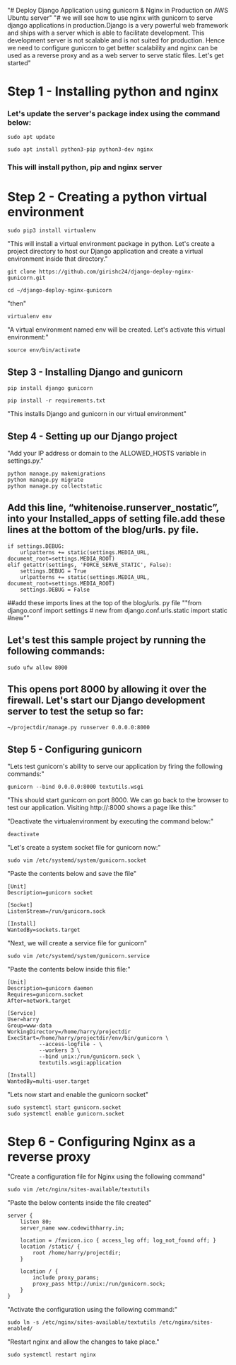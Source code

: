 "# Deploy Django Application using gunicorn & Nginx in Production on AWS Ubuntu server" 
"# we will see how to use nginx with gunicorn to serve django applications in production.Django is a very powerful web framework and ships with a server which is able to facilitate development. This development server is not scalable and is not suited for production. Hence we need to configure gunicorn to get better scalability and nginx can be used as a reverse proxy and as a web server to serve static files. Let's get started" 
<picture>
  <source media="(prefers-color-scheme: dark)" srcset="images/5.webp">
</picture>


# Step 1 - Installing python and nginx
### Let's update the server's package index using the command below:

```
sudo apt update
```

```
sudo apt install python3-pip python3-dev nginx
```
### This will install python, pip and nginx server

# Step 2 - Creating a python virtual environment 

```
sudo pip3 install virtualenv
```
"This will install a virtual environment package in python. Let's create a project directory to host our Django application and create a virtual environment inside that directory."
```
git clone https://github.com/girishc24/django-deploy-nginx-gunicorn.git

cd ~/django-deploy-nginx-gunicorn

```
"then"
```
virtualenv env
```
"A virtual environment named env will be created. Let's activate this virtual environment:"
```
source env/bin/activate
```
## Step 3 - Installing Django and gunicorn
```
pip install django gunicorn

pip install -r requirements.txt
```
"This installs Django and gunicorn in our virtual environment"
## Step 4 - Setting up our Django project
"Add your IP address or domain to the ALLOWED_HOSTS variable in settings.py."
```
python manage.py makemigrations
python manage.py migrate
python manage.py collectstatic
```
## Add this line, “whitenoise.runserver_nostatic”, into your Installed_apps of setting file.add these lines at the bottom of the blog/urls. py file.
```
if settings.DEBUG:
    urlpatterns += static(settings.MEDIA_URL, document_root=settings.MEDIA_ROOT)
elif getattr(settings, 'FORCE_SERVE_STATIC', False):
    settings.DEBUG = True
    urlpatterns += static(settings.MEDIA_URL, document_root=settings.MEDIA_ROOT)
    settings.DEBUG = False
```
##add these imports lines at the top of the blog/urls. py file
""from django.conf import settings # new
from  django.conf.urls.static import static #new""

## Let's test this sample project by running the following commands:
```
sudo ufw allow 8000
```
## This opens port 8000 by allowing it over the firewall. Let's start our Django development server to test the setup so far:
```
~/projectdir/manage.py runserver 0.0.0.0:8000

```
## Step 5 - Configuring gunicorn
"Lets test gunicorn's ability to serve our application by firing the following commands:"
```
gunicorn --bind 0.0.0.0:8000 textutils.wsgi
```
"This should start gunicorn on port 8000. We can go back to the browser to test our application. Visiting http://<ip-address>:8000 shows a page like this:"

"Deactivate the virtualenvironment by executing the command below:"
```
deactivate
```
"Let's create a system socket file for gunicorn now:"
```
sudo vim /etc/systemd/system/gunicorn.socket
```
"Paste the contents below and save the file"
```
[Unit]
Description=gunicorn socket

[Socket]
ListenStream=/run/gunicorn.sock

[Install]
WantedBy=sockets.target
```
"Next, we will create a service file for gunicorn"
```
sudo vim /etc/systemd/system/gunicorn.service
```
"Paste the contents below inside this file:"
```
[Unit]
Description=gunicorn daemon
Requires=gunicorn.socket
After=network.target

[Service]
User=harry
Group=www-data
WorkingDirectory=/home/harry/projectdir
ExecStart=/home/harry/projectdir/env/bin/gunicorn \
          --access-logfile - \
          --workers 3 \
          --bind unix:/run/gunicorn.sock \
          textutils.wsgi:application

[Install]
WantedBy=multi-user.target
```
"Lets now start and enable the gunicorn socket"
```
sudo systemctl start gunicorn.socket
sudo systemctl enable gunicorn.socket
```
# Step 6 - Configuring Nginx as a reverse proxy
"Create a configuration file for Nginx using the following command"
```
sudo vim /etc/nginx/sites-available/textutils
```
"Paste the below contents inside the file created"
```
server {
    listen 80;
    server_name www.codewithharry.in;

    location = /favicon.ico { access_log off; log_not_found off; }
    location /static/ {
        root /home/harry/projectdir;
    }

    location / {
        include proxy_params;
        proxy_pass http://unix:/run/gunicorn.sock;
    }
}
```
"Activate the configuration using the following command:"
```
sudo ln -s /etc/nginx/sites-available/textutils /etc/nginx/sites-enabled/
```
"Restart nginx and allow the changes to take place."
```
sudo systemctl restart nginx
```